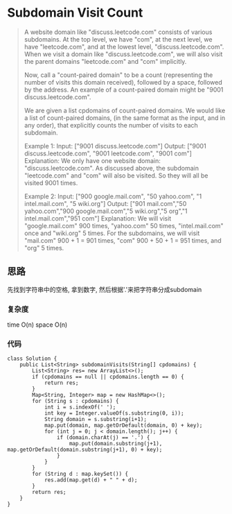 # Subdomain Visit Count
> 
> A website domain like "discuss.leetcode.com" consists of various subdomains. At the top level, we have "com", at the next level, we have "leetcode.com", and at the lowest level, "discuss.leetcode.com". When we visit a domain like "discuss.leetcode.com", we will also visit the parent domains "leetcode.com" and "com" implicitly.
> 
> Now, call a "count-paired domain" to be a count (representing the number of visits this domain received), followed by a space, followed by the address. An example of a count-paired domain might be "9001 discuss.leetcode.com".
> 
> We are given a list cpdomains of count-paired domains. We would like a list of count-paired domains, (in the same format as the input, and in any order), that explicitly counts the number of visits to each subdomain.
> 
> Example 1:
> Input: 
> ["9001 discuss.leetcode.com"]
> Output: 
> ["9001 discuss.leetcode.com", "9001 leetcode.com", "9001 com"]
> Explanation: 
> We only have one website domain: "discuss.leetcode.com". As discussed above, the subdomain "leetcode.com" and "com" will also be visited. So they will all be visited 9001 times.
> 
> Example 2:
> Input: 
> ["900 google.mail.com", "50 yahoo.com", "1 intel.mail.com", "5 wiki.org"]
> Output: 
> ["901 mail.com","50 yahoo.com","900 google.mail.com","5 wiki.org","5 org","1 intel.mail.com","951 com"]
> Explanation: 
> We will visit "google.mail.com" 900 times, "yahoo.com" 50 times, "intel.mail.com" once and "wiki.org" 5 times. For the subdomains, we will visit "mail.com" 900 + 1 = 901 times, "com" 900 + 50 + 1 = 951 times, and "org" 5 times.

## 思路
先找到字符串中的空格, 拿到数字, 然后根据'.'来把字符串分成subdomain
### 复杂度 
time O(n) space O(n)
### 代码
```
class Solution {
    public List<String> subdomainVisits(String[] cpdomains) {
        List<String> res= new ArrayList<>();
        if (cpdomains == null || cpdomains.length == 0) {
            return res;
        }
        Map<String, Integer> map = new HashMap<>();
        for (String s : cpdomains) {
            int i = s.indexOf(' ');
            int key = Integer.valueOf(s.substring(0, i));
            String domain = s.substring(i+1);
            map.put(domain, map.getOrDefault(domain, 0) + key);
            for (int j = 0; j < domain.length(); j++) {
                if (domain.charAt(j) == '.') {
                    map.put(domain.substring(j+1), map.getOrDefault(domain.substring(j+1), 0) + key);
                }
            }
        }
        for (String d : map.keySet()) {
            res.add(map.get(d) + " " + d);
        }
        return res;
    }
}
```
